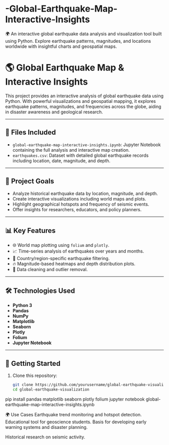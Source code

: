 # -Global-Earthquake-Map-Interactive-Insights
🌍 An interactive global earthquake data analysis and visualization tool built using Python. Explore earthquake patterns, magnitudes, and locations worldwide with insightful charts and geospatial maps.
# 🌎 Global Earthquake Map & Interactive Insights

This project provides an interactive analysis of global earthquake data using Python. With powerful visualizations and geospatial mapping, it explores earthquake patterns, magnitudes, and frequencies across the globe, aiding in disaster awareness and geological research.

---

## 📂 Files Included

- `global-earthquake-map-interactive-insights.ipynb`: Jupyter Notebook containing the full analysis and interactive map creation.
- `earthquakes.csv`: Dataset with detailed global earthquake records including location, date, magnitude, and depth.

---

## 🎯 Project Goals

- Analyze historical earthquake data by location, magnitude, and depth.
- Create interactive visualizations including world maps and plots.
- Highlight geographical hotspots and frequency of seismic events.
- Offer insights for researchers, educators, and policy planners.

---

## 📊 Key Features

- 🌐 World map plotting using `folium` and `plotly`.
- 📈 Time-series analysis of earthquakes over years and months.
- 📍 Country/region-specific earthquake filtering.
- 🔥 Magnitude-based heatmaps and depth distribution plots.
- 🧼 Data cleaning and outlier removal.

---

## 🛠️ Technologies Used

- **Python 3**
- **Pandas**
- **NumPy**
- **Matplotlib**
- **Seaborn**
- **Plotly**
- **Folium**
- **Jupyter Notebook**

---

## 🚀 Getting Started

1. Clone this repository:
   ```bash
   git clone https://github.com/yourusername/global-earthquake-visualization.git
   cd global-earthquake-visualization
pip install pandas matplotlib seaborn plotly folium
jupyter notebook global-earthquake-map-interactive-insights.ipynb


🌍 Use Cases
Earthquake trend monitoring and hotspot detection.
Educational tool for geoscience students.
Basis for developing early warning systems and disaster planning.

Historical research on seismic activity.

